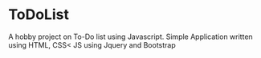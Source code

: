 # ToDoList
A hobby project on To-Do list using Javascript. 
Simple Application written using HTML, CSS< JS
using Jquery and Bootstrap
